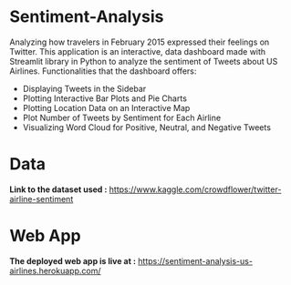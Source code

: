 # Sentiment-Analysis
Analyzing how travelers in February 2015 expressed their feelings on Twitter.
This application is an interactive, data dashboard made with Streamlit library in Python 
to analyze the sentiment of Tweets about US Airlines.
Functionalities that the dashboard offers:
* Displaying Tweets in the Sidebar
* Plotting Interactive Bar Plots and Pie Charts
* Plotting Location Data on an Interactive Map
* Plot Number of Tweets by Sentiment for Each Airline
* Visualizing Word Cloud for Positive, Neutral, and Negative Tweets
# Data
**Link to the dataset used :** https://www.kaggle.com/crowdflower/twitter-airline-sentiment

# Web App
**The deployed web app is live at :** https://sentiment-analysis-us-airlines.herokuapp.com/
